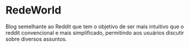# RedeWorld
Blog semelhante ao Reddit que tem o objetivo de ser mais intuitivo que o reddit convencional e mais simplificado, permitindo aos usuários discutir sobre diversos assuntos. 
